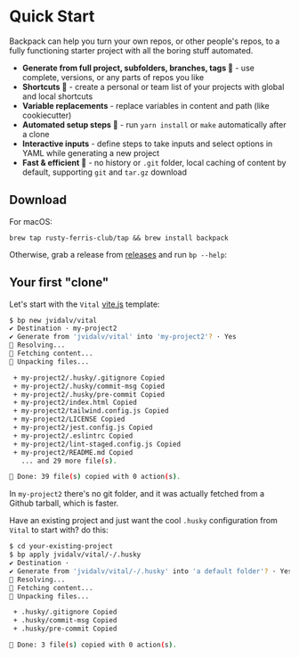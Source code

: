 # Quick Start

Backpack can help you turn your own repos, or other people's repos, to a fully functioning starter project with all the boring stuff automated.




* **Generate from full project, subfolders, branches, tags :stars:** - use complete, versions, or any parts of repos you like
* **Shortcuts :rocket:** - create a personal or team  list of your projects with global and local shortcuts
* **Variable replacements** - replace variables in content and path (like cookiecutter)     
* **Automated setup steps :robot:** - run `yarn install` or `make` automatically after a clone
* **Interactive inputs** - define steps to take inputs and select options in YAML while generating a new project
*  **Fast & efficient :running:** - no history or `.git` folder, local caching of content by default, supporting `git` and `tar.gz` download

## Download

For macOS:

```
brew tap rusty-ferris-club/tap && brew install backpack
```

Otherwise, grab a release from [releases](https://github.com/rusty-ferris-club/backpack/releases) and run `bp --help`:

## Your first "clone"

Let's start with the `Vital` [vite.js](https://vitejs.dev/) template:

```bash
$ bp new jvidalv/vital
✔ Destination · my-project2
✔ Generate from 'jvidalv/vital' into 'my-project2'? · Yes
🔮 Resolving...
🚚 Fetching content...
🎒 Unpacking files...

 + my-project2/.husky/.gitignore Copied
 + my-project2/.husky/commit-msg Copied
 + my-project2/.husky/pre-commit Copied
 + my-project2/index.html Copied
 + my-project2/tailwind.config.js Copied
 + my-project2/LICENSE Copied
 + my-project2/jest.config.js Copied
 + my-project2/.eslintrc Copied
 + my-project2/lint-staged.config.js Copied
 + my-project2/README.md Copied
   ... and 29 more file(s).

🎉 Done: 39 file(s) copied with 0 action(s).
```

In `my-project2` there's no git folder, and it was actually fetched from a Github tarball, which is faster.

Have an existing project and just want the cool `.husky` configuration from `Vital` to start with? do this:

```bash
$ cd your-existing-project
$ bp apply jvidalv/vital/-/.husky
✔ Destination ·
✔ Generate from 'jvidalv/vital/-/.husky' into 'a default folder'? · Yes
🔮 Resolving...
🚚 Fetching content...
🎒 Unpacking files...

 + .husky/.gitignore Copied
 + .husky/commit-msg Copied
 + .husky/pre-commit Copied

🎉 Done: 3 file(s) copied with 0 action(s).
```
